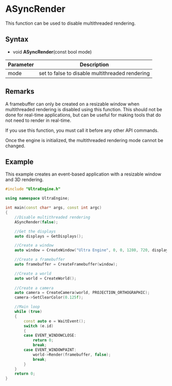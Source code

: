 # ASyncRender

This function can be used to disable multithreaded rendering.

## Syntax

- void **ASyncRender**(const bool mode)

| Parameter | Description |
|---|---|
| mode | set to false to disable multithreaded rendering |

## Remarks

A framebuffer can only be created on a resizable window when multithreaded rendering is disabled using this function. This should not be done for real-time applications, but can be useful for making tools that do not need to render in real-time.

If you use this function, you must call it before any other API commands.

Once the engine is initialized, the multithreaded rendering mode cannot be changed.

## Example

This example creates an event-based application with a resizable window and 3D rendering.

```c++
#include "UltraEngine.h"

using namespace UltraEngine;

int main(const char* args, const int argc)
{
    //Disable multithreaded rendering
    ASyncRender(false);

    //Get the displays
    auto displays = GetDisplays();

    //Create a window
    auto window = CreateWindow("Ultra Engine", 0, 0, 1280, 720, displays[0], WINDOW_RESIZABLE | WINDOW_TITLEBAR | WINDOW_CENTER);

    //Create a framebuffer
    auto framebuffer = CreateFramebuffer(window);

    //Create a world
    auto world = CreateWorld();
    
    //Create a camera
    auto camera = CreateCamera(world, PROJECTION_ORTHOGRAPHIC);
    camera->SetClearColor(0.125f);

    //Main loop
    while (true)
    {
        const auto e = WaitEvent();
        switch (e.id)
        {
        case EVENT_WINDOWCLOSE:
            return 0;
            break;
        case EVENT_WINDOWPAINT:
            world->Render(framebuffer, false);
            break;
        }
    }
    return 0;
}
```
